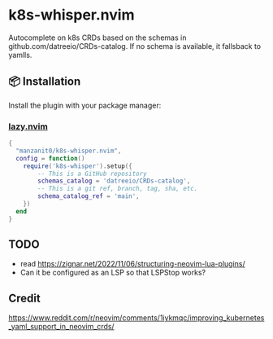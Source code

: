 # k8s-whisper.nvim

Autocomplete on k8s CRDs based on the schemas in
github.com/datreeio/CRDs-catalog. If no schema is available, it fallsback to
yamlls.

## 📦 Installation

Install the plugin with your package manager:

### [lazy.nvim](https://github.com/folke/lazy.nvim)

```lua
{
  "manzanit0/k8s-whisper.nvim",
  config = function()
    require('k8s-whisper').setup({
        -- This is a GitHub repository
        schemas_catalog = 'datreeio/CRDs-catalog',
        -- This is a git ref, branch, tag, sha, etc.
        schema_catalog_ref = 'main',
    })
  end
}
```

## TODO

- read https://zignar.net/2022/11/06/structuring-neovim-lua-plugins/
- Can it be configured as an LSP so that LSPStop works?

## Credit

https://www.reddit.com/r/neovim/comments/1iykmqc/improving_kubernetes_yaml_support_in_neovim_crds/
